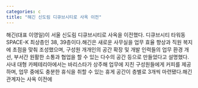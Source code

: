 ```yaml
---
categories: c
title: "해긴 신도림 디큐브시티로 사옥 이전"
---
```

해긴(대표 이영일)이 서울 신도림 디큐브시티로 사옥을 이전했다. 디큐브시티 타워동 SPACE-K 최상층인 38, 39층이다.해긴은 새로운 사무실을 업무 효율 향상과 직원 복지에 초점을 맞춰 조성했으며, 구성원 개개인의 공간 확장 및 개발 인력들의 업무 환경 개선, 부서간 원활한 소통과 협업을 할 수 있는 다수의 공간 등으로 만들었다고 설명했다. 사내 대형 카페테리아에서는 바리스타가 상주해 업무에 지친 구성원들에게 커피를 제공하며, 업무 중에도 충분한 휴식을 취할 수 있는 휴게 공간이 층별로 3개씩 마련됐다.해긴 관계자는 사옥 이전에